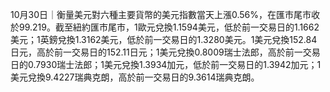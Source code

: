 10月30日｜衡量美元對六種主要貨幣的美元指數當天上漲0.56%，在匯市尾市收於99.219。截至紐約匯市尾市，1歐元兌換1.1594美元，低於前一交易日的1.1662美元；1英鎊兌換1.3162美元，低於前一交易日的1.3280美元。1美元兌換152.84日元，高於前一交易日的152.11日元；1美元兌換0.8009瑞士法郎，高於前一交易日的0.7930瑞士法郎；1美元兌換1.3934加元，低於前一交易日的1.3942加元；1美元兌換9.4227瑞典克朗，高於前一交易日的9.3614瑞典克朗。